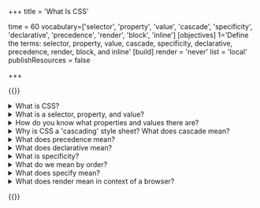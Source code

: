 +++
title = 'What Is CSS'

time = 60
vocabulary=['selector', 'property', 'value', 'cascade', 'specificity', 'declarative', 'precedence', 'render', 'block', 'inline']
[objectives]
    1='Define the terms: selector, property, value, cascade, specificity, declarative, precedence, render, block, and inline'
[build]
  render = 'never'
  list = 'local'
  publishResources = false

+++

{{<note type="question" title="10 Things About CSS">}}

<details>
<summary>What is CSS?</summary>

Cascading Style Sheets are a language of style - a way to change how we visualise the DOM - using selectors, properties, and values in rulesets. They provide a way to change how a browser displays HTML.

A ruleset is made up of a selector and a list of declarations. A declaration is made up of one property and value pair. This is the syntax of CSS.

</details>

<details>
<summary> What is a selector, property, and value?</summary>

```css
selector {
  property: value;
}
```

Rulesets look like this: `p { background: red; }`. The selector is the `p` in this case. This `p` selects all elements of the DOM tree called `p` and sets rules about how to show them. Selectors always come first in a ruleset.

A property is a quality, a characteristic. A value is the amount.

For a person, you might say their 'age' property has the value of 40. For an element, you might set the `width` property to the value of `100%`.

Within a ruleset, multiple declarations may set values for properties, and each declaration ends with a semi-colon (`;`), e.g. `p { background: red; color: blue; }`.

</details>

<details>
<summary>How do you know what properties and values there are?</summary>

You learn them by using them. You look it up here: https://developer.mozilla.org/en-US/docs/Web/CSS/Reference. Another thing you can do is look at the autocomplete in Devtools.

</details>

<details>
<summary>Why is CSS a 'cascading' style sheet? What does cascade mean?</summary>

<iframe src="https://giphy.com/embed/zFSGphnnT9opa" width="480" height="480" frameBorder="0" class="giphy-embed" allowFullScreen></iframe><p><a href="https://giphy.com/gifs/zFSGphnnT9opa">via GIPHY</a></p>

A cascade is a stream or sequence of a things where each thing affects the next. You might imagine pouring champagne into a tower of glasses. The champagne flows into the top container; it then cascades into the next container; etc. In CSS we're actually pouring from many bottles into one tower.

So in CSS 'the cascade' means the order or sequence of the rules as they flow into the DOM tree according to CSS precedence.

Several rules may apply to one element, and they are applied in a particular order, with later, more specific, or more important rules adding to or overriding ones that have already been applied.

</details>

<details>
<summary>What does precedence mean?</summary>

It means the order rules are applied.

One way rules are applied in CSS is inheritance: children inherit from parents. If a parent node has red text, all its children will inherit that red text color. But when another rule with higher precedence comes and overrules, it replaces the rule which had lower precedence. An explicit rule targeting an element directly overrules a rule it inherited from its parent.

Inheritance forms a hierarchy. The elements being styled are hierarchical - with children inheriting from (but perhaps overriding) parents.

Everything in CSS is determined by order. Order is so important in CSS because CSS is a declarative programming language that programs the layout of boxes.

CSS renders the nodes in our DOM tree as nested boxes, and we program their appearance using fonts, colours, and spacing.

</details>

<details>
<summary>What does declarative mean?</summary>

It means that we describe a set of rules, and all of the rules are processed and then applied, in a well-known order, in one go. The browser works out how to apply the rules. You don’t write for loops or if/else statements; there are no functions as such; you just _declare_ the outcome with some rules, and those rules get applied.

In CSS you do the 'what', and the browser does the 'how'.

</details>

<details>
<summary>What is specificity?</summary>

Specificity is a [weighting system for CSS rules](https://specifishity.com/). The more specific your selector, the more power it has. For example: IDs can only ever mean _one_ node. IDs are unique, so they are _more specific_ than classes, which could mean many nodes.

Classes added to html element are _more specific_ than just a plain element selector, as a class of `p` (e.g. `p.instruction`) is _more specific_ than just all `p`. If you get two rules with the same specificity then the one that comes last in the order wins.

The browser sorts all your rulesets, or declarations, into a defined order according to the power, or weight, of the declaration and applies the result, like a game of cards where higher value cards beat lower value cards.

Stronger rules _override_ weaker rules. Everything is sorted and sorted until eventually a final value wins out and the view is rendered.

This only applies where there is a conflict. If both `p { color: red; background-color: blue; }` and `p.instruction { color: orange; }` apply to the same element, the `color` will end up `orange` because it was specified in a more specific rule, but the `background-color` will still be `blue` because nothing overrode that property.

The browser sorts like this:

1. Match the media
1. Sort by origin
1. Sort by specificity
1. Sort by document **order**

Specificity forms a hierarchy. CSS rules are hierarchical - with more specific rules being applied after (and perhaps overriding) less specific rules.

</details>

<details><summary>What do we mean by order?</summary>

Order means 'what comes first?'.

Another way to think of ‘earlier and later’ is ‘farther and nearer’. The _closer_ the declaration is to the node in the DOM, the ‘later’ it is in the CSS. So an inline style overrides a style set in a style block, which overrides a stylesheet linked in the head, which overrides any stylesheet linked higher up in the head, which all ultimately overrides the user agent style that comes in the browser.

</details>

<details>
<summary>What does specify mean?</summary>

Identify clearly. Name explicitly.

</details>

<details>
<summary>What does render mean in context of a browser?</summary>

Render means to hand over, or to give back. In the browser, it means to show the result of all these computations we have talked about. It turns the code into pixels and paints them on your screen. So it's the end result - how the page finally looks on your screen.

</details>

{{</note>}}
